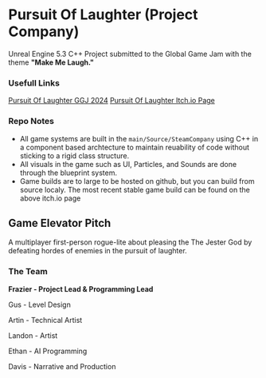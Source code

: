 # Pursuit Of Laughter (Project Company)
Unreal Engine 5.3 C++ Project submitted to the Global Game Jam with the theme **"Make Me Laugh."**

### Usefull Links
[Pursuit Of Laughter GGJ 2024](https://globalgamejam.org/games/2024/pursuit-laughter-3-0 "Pursuit Of Laughter GGJ 2024")
[Pursuit Of Laughter Itch.io Page](https://bigninjachicken.itch.io/pursuit-of-laughter "Pursuit Of Laughter Itch.io Page")

### Repo Notes
- All game systems are built in the `main/Source/SteamCompany` using C++ in a component based archtecture to maintain reuability of code without sticking to a rigid class structure.
- All visuals in the game such as UI, Particles, and Sounds are done through the blueprint system.
- Game builds are to large to be hosted on github, but you can build from source localy. The most recent stable game build can be found on the above itch.io page

## Game Elevator Pitch
A multiplayer first-person rogue-lite about pleasing the The Jester God by defeating hordes of enemies in the pursuit of laughter.

### The Team
**Frazier - Project Lead & Programming Lead**

Gus - Level Design

Artin - Technical Artist

Landon - Artist

Ethan - AI Programming

Davis - Narrative and Production
